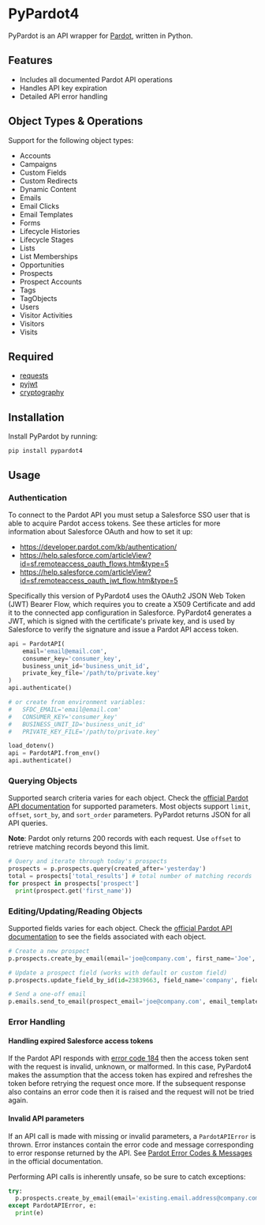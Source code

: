 PyPardot4
=========

PyPardot is an API wrapper for [Pardot](http://developer.pardot.com/kb/api-version-4/), written in Python.

Features
---

+ Includes all documented Pardot API operations
+ Handles API key expiration
+ Detailed API error handling

Object Types & Operations
---

Support for the following object types:

+ Accounts
+ Campaigns
+ Custom Fields
+ Custom Redirects
+ Dynamic Content
+ Emails
+ Email Clicks
+ Email Templates
+ Forms
+ Lifecycle Histories
+ Lifecycle Stages
+ Lists
+ List Memberships
+ Opportunities
+ Prospects
+ Prospect Accounts
+ Tags
+ TagObjects
+ Users
+ Visitor Activities
+ Visitors
+ Visits

Required
---

+ [requests](http://docs.python-requests.org/en/latest/)
+ [pyjwt](https://pyjwt.readthedocs.io/en/stable/)
+ [cryptography](https://cryptography.io/en/latest/)

Installation
---

Install PyPardot by running:
```shell
pip install pypardot4
```

Usage
---

### Authentication

To connect to the Pardot API you must setup a Salesforce SSO user that is able to acquire Pardot access tokens. See these articles for more information about Salesforce OAuth and how to set it up:

* https://developer.pardot.com/kb/authentication/
* https://help.salesforce.com/articleView?id=sf.remoteaccess_oauth_flows.htm&type=5
* https://help.salesforce.com/articleView?id=sf.remoteaccess_oauth_jwt_flow.htm&type=5

Specifically this version of PyPardot4 uses the OAuth2 JSON Web Token (JWT) Bearer Flow, which requires you to create a X509 Certificate and add it to the connected app configuration in Salesforce. PyPardot4 generates a JWT, which is signed with the certificate's private key, and is used by Salesforce to verify the signature and issue a Pardot API access token.

```python
api = PardotAPI(
    email='email@email.com',
    consumer_key='consumer_key',
    business_unit_id='business_unit_id',
    private_key_file='/path/to/private.key'
)
api.authenticate()

# or create from environment variables:
#   SFDC_EMAIL='email@email.com'
#   CONSUMER_KEY='consumer_key'
#   BUSINESS_UNIT_ID='business_unit_id'
#   PRIVATE_KEY_FILE='/path/to/private.key'

load_dotenv()
api = PardotAPI.from_env()
api.authenticate()
```

### Querying Objects

Supported search criteria varies for each object. Check the [official Pardot API documentation](http://developer.pardot.com/) for supported parameters. Most objects support `limit`, `offset`, `sort_by`, and `sort_order` parameters. PyPardot returns JSON for all API queries.

**Note**: Pardot only returns 200 records with each request. Use `offset` to retrieve matching records beyond this limit.

```python
# Query and iterate through today's prospects
prospects = p.prospects.query(created_after='yesterday')
total = prospects['total_results'] # total number of matching records
for prospect in prospects['prospect']
  print(prospect.get('first_name'))
```

### Editing/Updating/Reading Objects

Supported fields varies for each object. Check the [official Pardot API documentation](http://developer.pardot.com/kb/object-field-references/) to see the fields associated with each object. 

```python
# Create a new prospect
p.prospects.create_by_email(email='joe@company.com', first_name='Joe', last_name='Schmoe')

# Update a prospect field (works with default or custom field)
p.prospects.update_field_by_id(id=23839663, field_name='company', field_value='Joes Plumbing')

# Send a one-off email
p.emails.send_to_email(prospect_email='joe@company.com', email_template_id=123)
```

### Error Handling

#### Handling expired Salesforce access tokens

If the Pardot API responds with [error code 184](https://developer.pardot.com/kb/error-codes-messages/#error-code-184) then the access token sent with the request is invalid, unknown, or malformed. In this case, PyPardot4 makes the assumption that the access token has expired and refreshes the token before retrying the request once more. If the subsequent response also contains an error code then it is raised and the request will not be tried again.

#### Invalid API parameters

If an API call is made with missing or invalid parameters, a `PardotAPIError` is thrown. Error instances contain the error code and message corresponding to error response returned by the API. See [Pardot Error Codes & Messages](http://developer.pardot.com/kb/error-codes-messages/) in the official documentation.

Performing API calls is inherently unsafe, so be sure to catch exceptions:

```python
try:
  p.prospects.create_by_email(email='existing.email.address@company.com')
except PardotAPIError, e:
  print(e)
```
